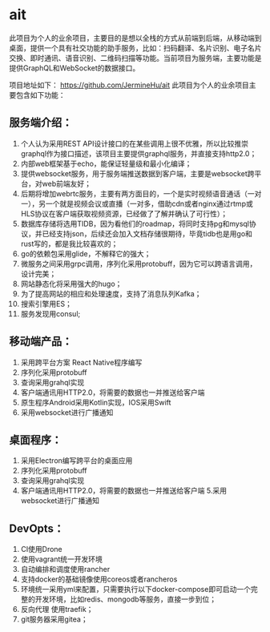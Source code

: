 # ait

此项目为个人的业余项目，主要目的是想以全栈的方式从前端到后端，从移动端到桌面，提供一个具有社交功能的助手服务，比如：扫码翻译、名片识别、电子名片交换、即时通讯、语音识别、二维码扫描等功能。当前项目为服务端，主要功能是提供GraphQL和WebSocket的数据接口。

项目地址如下：
https://github.com/JermineHu/ait
此项目为个人的业余项目主要包含如下功能：

## 服务端介绍：
1. 个人认为采用REST API设计接口的在某些调用上很不优雅，所以比较推崇graphql作为接口描述，该项目主要提供graphql服务，并直接支持http2.0；
1. 内部web框架基于echo，能保证轻量级和最小化编译；
1. 提供websocket服务，用于服务端推送数据到客户端，主要是websocket跨平台，对web前端友好；
1. 后期将增加webrtc服务，主要有两方面目的，一个是实时视频语音通话（一对一），另一个就是视频会议或直播（一对多，借助cdn或者nginx通过rtmp或HLS协议在客户端获取视频资源，已经做了了解并确认了可行性）；
1. 数据库存储将选用TIDB，因为看他们的roadmap，将同时支持pg和mysql协议，并已经支持json，后续还会加入文档存储很期待，毕竟tidb也是用go和rust写的，都是我比较喜欢的；
1. go的依赖包采用glide，不解释它的强大；
1. 微服务之间采用grpc调用，序列化采用protobuff，因为它可以跨语言调用，设计完美；
1. 网站静态化将采用强大的hugo；
1. 为了提高网站的相应和处理速度，支持了消息队列Kafka；
1. 搜索引擎用ES；
1. 服务发现用consul;

## 移动端产品：
  1. 采用跨平台方案 React Native程序编写
  2. 序列化采用protobuff
  3. 查询采用grahql实现
  4. 客户端通讯用HTTP2.0，将需要的数据也一并推送给客户端
  5. 原生程序Android采用Kotlin实现，IOS采用Swift
  6. 采用websocket进行广播通知

## 桌面程序：
  1. 采用Electron编写跨平台的桌面应用
  2. 序列化采用protobuff
  3. 查询采用grahql实现
  4. 客户端通讯用HTTP2.0，将需要的数据也一并推送给客户端
  5.采用websocket进行广播通知

## DevOpts：
  1. CI使用Drone
  2. 使用vagrant统一开发环境
  3. 自动编排和调度使用rancher
  4. 支持docker的基础镜像使用coreos或者rancheros
  5. 环境统一采用yml来配置，只需要执行以下docker-compose即可启动一个完整的开发环境，比如redis、mongodb等服务，直接一步到位；
  6.  反向代理 使用traefik；
  7. git服务器采用gitea；
